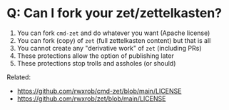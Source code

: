 # Q: Can I fork your zet/zettelkasten?

1. You can fork `cmd-zet` and do whatever you want (Apache license)
1. You can fork (copy) of `zet` (full zettelkasten content) but that is all
1. You cannot create any "derivative work" of `zet` (including PRs)
1. These protections allow the option of publishing later
1. These protections stop trolls and assholes (or should)

Related:

* <https://github.com/rwxrob/cmd-zet/blob/main/LICENSE>
* <https://github.com/rwxrob/zet/blob/main/LICENSE>
